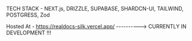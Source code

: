 TECH STACK - NEXT.js, DRIZZLE, SUPABASE, SHARDCN-UI, TAILWIND, POSTGRESS, Zod

Hosted At - https://realdocs-silk.vercel.app/   ----------> CURRENTLY IN DEVELOPMENT !!!
